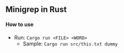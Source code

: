## Minigrep in Rust

#### How to use

- Run: `Cargo run <FILE> <WORD>`
    - Sample: `Cargo run src/this.txt dummy`